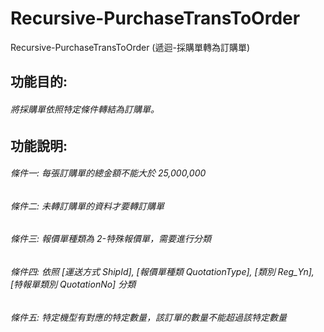 # Recursive-PurchaseTransToOrder
Recursive-PurchaseTransToOrder (遞迴-採購單轉為訂購單)

##  功能目的: 
###### 		將採購單依照特定條件轉結為訂購單。

##  功能說明:
###### 		條件一:	每張訂購單的總金額不能大於 25,000,000
######		條件二:	未轉訂購單的資料才要轉訂購單
######		條件三:	報價單種類為 2-特殊報價單，需要進行分類
######		條件四:	依照 [運送方式 ShipId], [報價單種類 QuotationType], [類別 Reg_Yn], [特報單類別 QuotationNo] 分類
######		條件五:	特定機型有對應的特定數量，該訂單的數量不能超過該特定數量